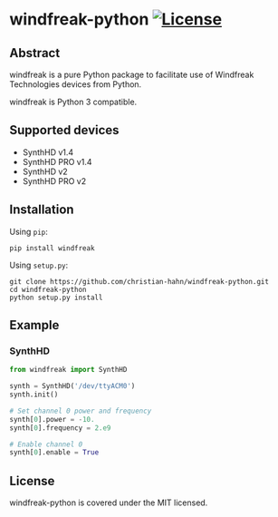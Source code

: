 # windfreak-python [![License](https://img.shields.io/badge/license-MIT-blue.svg)](https://github.com/christian-hahn/windfreak-python/blob/master/LICENSE)

## Abstract

windfreak is a pure Python package to facilitate use of Windfreak Technologies devices from Python.

windfreak is Python 3 compatible.

## Supported devices
* SynthHD v1.4
* SynthHD PRO v1.4
* SynthHD v2
* SynthHD PRO v2

## Installation

Using `pip`:
```text
pip install windfreak
```

Using `setup.py`:
```text
git clone https://github.com/christian-hahn/windfreak-python.git
cd windfreak-python
python setup.py install
```

## Example

### SynthHD

```python
from windfreak import SynthHD

synth = SynthHD('/dev/ttyACM0')
synth.init()

# Set channel 0 power and frequency
synth[0].power = -10.
synth[0].frequency = 2.e9

# Enable channel 0
synth[0].enable = True
```

## License
windfreak-python is covered under the MIT licensed.
